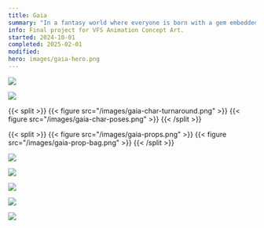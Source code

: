 ```yaml
---
title: Gaia
summary: "In a fantasy world where everyone is born with a gem embedded in their skin, Gaia, born without one, is cast out by society. She embarks on a challenging journey with an unexpected companion to find the mythical source of the gems and finally be accepted. But in searching for who she thought she was meant to be, she discovers something far more valuable: herself."
info: Final project for VFS Animation Concept Art.
started: 2024-10-01
completed: 2025-02-01
modified:
hero: images/gaia-hero.png
---
```


![](/images/gaia-keyart-city.png)

![](/images/gaia-build-home.png)

{{< split >}}
    {{< figure src="/images/gaia-char-turnaround.png" >}}
    {{< figure src="/images/gaia-char-poses.png" >}}
{{< /split >}}

{{< split >}}
    {{< figure src="/images/gaia-props.png" >}}
    {{< figure src="/images/gaia-prop-bag.png" >}}
{{< /split >}}

![](/images/gaia-char-kotlin.png)

![](/images/gaia-env-waters.png)

![](/images/gaia-plants.png)

![](/images/gaia-thumbnails.png)

![](/images/gaia-keyart-waters.png)
